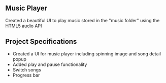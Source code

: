 ## Music Player

Created a beautiful UI to play music stored in the "music folder" using the HTML5 audio API

## Project Specifications

- Created a UI for music player including spinning image and song detail popup
- Added play and pause functionality
- Switch songs
- Progress bar
